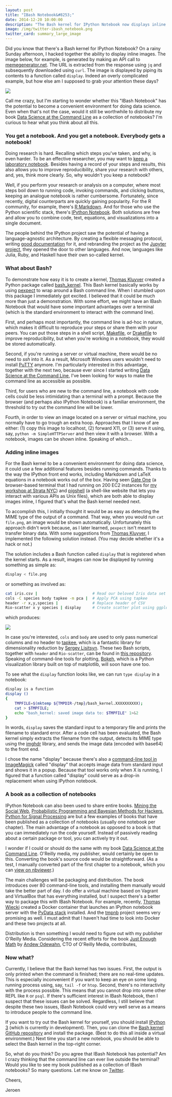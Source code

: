 ```yaml
---
layout: post
title: "IBash Notebook&#8253;"
date: 2014-12-20 10:00:00
description: "The Bash kernel for IPython Notebook now displays inline images. Could it ever be a convenient environment for doing data science? Would it be worthwhile to distribute my book Data Science at the Command Line as a collection of notebooks?"
image: /img/twitter-ibash_notebook.png
twitter_card: summary_large_image
---
```


Did you know that there's a Bash kernel for IPython Notebook? On a rainy Sunday afternoon, I hacked together the ability to display inline images. The image below, for example, is generated by making an API call to [memegenerator.net](http://memegenerator.net). The URL is extracted from the response using `jq` and subsequently downloaded using `curl`. The image is displayed by piping its contents to a function called `display`. Indeed an overly complicated example, but how else am I supposed to grab your attention these days?

![](/img/ibash-notebook.png)

Call me crazy, but I'm starting to wonder whether this "IBash Notebook" has the potential to become a convenient environment for doing data science. Even when that's not the case, would it still be worthwhile to distribute my book [Data Science at the Command Line][book] as a collection of notebooks? I'm curious to hear what you think about all this.


<!--### Notebooks for everyone-->
### You get a notebook. And you get a notebook. Everybody gets a notebook!

Doing research is hard. Recalling which steps you've taken, and why, is even harder. To be an effective researcher, you may want to [keep a laboratory notebook](http://colinpurrington.com/tips/academic/labnotebooks). Besides having a record of your steps and results, this also allows you to improve reproducibility, share your research with others, and, yes, think more clearly. So, why wouldn't you keep a notebook?

Well, if you perform your research or analysis on a computer, where most steps boil down to running code, invoking commands, and clicking buttons, keeping an analogue notebook is rather cumbersome. Fortunately, since recently, digital counterparts are quickly gaining popularity. For the R community, for example, there's [R Markdown](http://rmarkdown.rstudio.com). And for those who use the Python scientific stack, there's [IPython Notebook](http://ipython.org/notebook.html). Both solutions are free and allow you to combine code, text, equations, and visualizations into a single document.

The people behind the IPython project saw the potential of having a language-agnostic architecture. By creating a flexible messaging protocol, writing [good documentation][kerneldoc] for it, and rebranding the project as the [Jupyter project][jupyter], they opened the door to other languages. And now, languages like Julia, Ruby, and Haskell have their own so-called kernel.


### What about Bash?

To demonstrate how easy it is to create a kernel, [Thomas Kluyver][takluyver] created a Python package called [bash_kernel][repo]. This Bash kernel basically works by using [pexpect](https://pexpect.readthedocs.org/en/latest/) to wrap around a Bash command line. When I stumbled upon this package I immediately got excited. I believed that it could be much more than just a demonstration. With some effort, we might have an IBash Notebook that would have some important advantages over a terminal (which is the standard environment to interact with the command line).

First, and perhaps most importantly, the command line is ad-hoc in nature, which makes it difficult to reproduce your steps or share them with your peers. You can put those steps in a shell script, [Makefile](http://www.gnu.org/software/make/), or [Drakefile](https://github.com/Factual/drake) to improve reproducibility, but when you're working in a notebook, they would be stored automatically.

Second, if you're running a server or virtual machine, there would be no need to *ssh* into it. As a result, Microsoft Windows users wouldn't need to install [PuTTY](http://www.chiark.greenend.org.uk/~sgtatham/putty/) anymore. I'm particularly interested in this advantage, together with the next two, because ever since I started writing [Data Science at the Command Line][book], I've been looking for ways to make the command line as accessible as possible.

Third, for users who are new to the command line, a notebook with code cells could be less intimidating than a terminal with a prompt. Because the browser (and perhaps also IPython Notebook) is a familiar environment, the threshold to try out the command line will be lower.

Fourth, in order to view an image located on a server or virtual machine, you normally have to go trough an extra hoop. Approaches that I know of are either: (1) copy this image to localhost, (2) forward X11, or (3) serve it using, say, <code>python -m SimpleHTTPServer</code> and then view it with a browser. With a notebook, images can be shown inline. Speaking of which...


### Adding inline images

For the Bash kernel to be a convenient environment for doing data science, it could use a few additional features besides running commands. Thanks to the way the IPython front end works, including Markdown and LaTeX equations in a notebook works out of the box. Having seen [Gate One](http://liftoffsoftware.com/Products/GateOne) (a browser-based terminal that I had running on 200 EC2 instances for [my workshop at Strata NYC]()) and [pigshell](https://pigshell.com) (a shell-like website that lets you interact with various APIs as Unix files), which are both able to display images inline, I figured that's what the Bash kernel needed next.

To accomplish this, I initially thought it would be as easy as detecting the MIME type of the output of a command. That way, when you would run `cat file.png`, an image would be shown automatically. Unfortunately this approach didn't work because, as I later learned, `pexpect` isn't meant to transfer binary data. With some suggestions from [Thomas Kluyver][takluyver], I implemented the following solution instead. (You may decide whether it's a hack or not.) 

The solution includes a Bash function called `display` that is registered when the kernel starts. As a result, images can now be displayed by running something as simple as:

```bash
display < file.png
```

or something as involved as:

```bash
cat iris.csv |                        # Read our beloved Iris data set
cols -C species body tapkee -m pca |  # Apply PCA using tapkee
header -r x,y,species |               # Replace header of CSV
Rio-scatter x y species | display     # Create scatter plot using ggplot2
```

which produces:

![](/img/iris-pca.png)

In case you're interested, `cols` and `body` are used to only pass numerical columns and no header to [tapkee][tapkee], which is a fantastic library for dimensionality reduction by [Sergey Lisitsyn][sergey]. These two Bash scripts, together with `header` and `Rio-scatter`, can be found in [this repository](https://github.com/jeroenjanssens/data-science-at-the-command-line/tree/master/tools). Speaking of command-line tools for plotting, [Bokeh](), which is a Python visualization library built on top of matplotlib, will soon have one too.

To see what the `display` function looks like, we can run `type display` in a notebook:

```bash
display is a function
display ()
{
    TMPFILE=$(mktemp ${TMPDIR-/tmp}/bash_kernel.XXXXXXXXXX);
    cat > $TMPFILE;
    echo "bash_kernel: saved image data to: $TMPFILE" 1>&2
}
```

In words, `display` saves the standard input to a temporary file and prints the filename to standard error. After a code cell has been evaluated, the Bash kernel simply extracts the filename from the output, detects its MIME type using the [imghdr](https://docs.python.org/3.4/library/imghdr.html) library, and sends the image data (encoded with base64) to the front end.

I chose the name "display" because there's also a [command-line tool in ImageMagick][display] called "display" that accepts image data from standard input and shows it in a popup. Because that tool works only when X is running, I figured that a function called "display" could serve as a drop-in replacement when using IPython notebook.


### A book as a collection of notebooks

IPython Notebook can also been used to share entire books. [Mining the Social Web](https://github.com/ptwobrussell/Mining-the-Social-Web-2nd-Edition), [Probabilistic Programming and Bayesian Methods for Hackers](https://github.com/CamDavidsonPilon/Probabilistic-Programming-and-Bayesian-Methods-for-Hackers), [Python for Signal Processing](http://nbviewer.ipython.org/github/unpingco/Python-for-Signal-Processing/tree/master/) are but a few examples of books that have been published as a collection of notebooks (usually one notebook per chapter). The main advantage of a notebook as opposed to a book is that you can immediately run the code yourself. Instead of passively reading about a certain package or tool, you can actively try it out.

I wonder if I could or should do the same with my book [Data Science at the Command Line][book]. O'Reilly media, my publisher, would certainly be open to this. Converting the book's source code would be straightforward. (As a test, I manually converted part of the first chapter to a notebook, which you can [view on nbviewer][notebook].)

The main challenges will be packaging and distribution. The book introduces over 80 command-line tools, and installing them manually would take the better part of day. I do offer a virtual machine based on Vagrant and VirtualBox that has everything installed, but I suspect there's a better way to package this with IBash Notebook. For example, recently, [Thomas Wiecki](https://twitter.com/twiecki) created a Docker container that launches an IPython notebook server with the [PyData stack](https://registry.hub.docker.com/u/twiecki/pydata-docker-jupyterhub/) installed. And the [tmpnb](https://github.com/jupyter/tmpnb) project seems very promising as well. I must admit that I haven't had time to look into Docker and these two projects at all. 

Distribution is then something I would need to figure out with my publisher O'Reilly Media. Considering the recent efforts for the book [Just Enough Math](https://github.com/ceteri/jem-docker) by [Andew Odewahn](https://github.com/odewahn), CTO of O'Reilly Media, contributes,

### Now what?

Currently, I believe that the Bash kernel has two issues. First, the output is only printed when the command is finished; there are no real-time updates. This is especially inconvenient if you want to keep an eye on some long running process using, say, `tail -f` or `htop`. Second, there's no interactivity with the process possible. This means that you cannot drop into some other REPL like `R` or `psql`. If there's sufficient interest in IBash Notebook, then I suspect that these issues can be solved. Regardless, I still believe that despite these two issues, IBash Notebook could very well serve as a means to introduce people to the command line.

If you want to try out the Bash kernel for yourself, you should install [IPython 3](https://github.com/ipython/ipython) (which is currently in development). Then, you can clone the [Bash kernel GitHub repository][repo] and install the package. (Best to do this all inside a virtual environment.) Next time you start a new notebook, you should be able to select the Bash kernel in the top-right corner.

So, what do you think? Do you agree that IBash Notebook has potential? Am I crazy thinking that the command line can ever live outside the terminal? Would you like to see my book published as a collection of IBash notebooks? So many questions. Let me know on [Twitter][twitter].

Cheers,

Jeroen


[display]: http://www.imagemagick.org/script/display.php
[otherbooks]: https://github.com/ipython/ipython/wiki/A-gallery-of-interesting-IPython-Notebooks#entire-books-or-other-large-collections-of-notebooks-on-a-topic
[jupyter]: http://jupyter.org/
[twitter]: https://twitter.com/jeroenhjanssens/
[takluyver]: https://twitter.com/takluyver/
[sergey]: https://twitter.com/qdrgsm/
[oreilly]: http://shop.oreilly.com/product/0636920032823.do?cmp=af-strata-books-videos-product_cj_9781491947852_%25zp
[book]: http://datascienceatthecommandline.com
[repo]: https://github.com/takluyver/bash_kernel
[notebook]: http://nbviewer.ipython.org/github/jeroenjanssens/jeroenjanssens.github.io/blob/master/Data%20Science%20at%20the%20Command%20Line%20-%20When%20is%20Fashion%20Week%20in%20New%20York%3F.ipynb
[kerneldoc]: http://ipython.org/ipython-doc/dev/development/kernels.html
[tapkee]: http://tapkee.lisitsyn.me/
